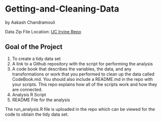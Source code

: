 # Getting-and-Cleaning-Data
by Aakash Chandramouli <br />

Data Zip File Location: [UC Irvine Repo](https://d396qusza40orc.cloudfront.net/getdata%2Fprojectfiles%2FUCI%20HAR%20Dataset.zip "Clicking will download the data")

## Goal of the Project

1. To create a tidy data set 
2. A link to a Github repository with the script for performing the analysis 
3. A code book that describes the variables, the data, and any transformations or work that you performed to clean up the data called CodeBook.md. You should also include a README.md in the repo with your scripts. This repo explains how all of the scripts work and how they are connected.
4. Analysis R Script
5. README File for the analysis


The run_analysis.R file is uploaded in the repo which can be viewed for the code to obtain the tidy data set.